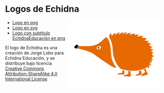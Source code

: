 
# Logos de Echidna

<img src="Logo_Echidna.png" width="300" align="right">

- [Logo en png](https://github.com/EchidnaShield/Recursos/blob/master/Logos/Logo_Echidna.png)
- [Logo en svg](https://github.com/EchidnaShield/Recursos/blob/master/Logos/Logo_Echidna.svg)
- [Logo con subtitulo EchidnaEducación en png](https://github.com/EchidnaShield/Recursos/blob/master/Logos/Logo_Echidna-web.png)

El logo de Echidna es una creación de Jorge Lobo para Echidna Educación, y se distribuye bajo licencia [Creative Commons Attribution-ShareAlike 4.0 International License](http://creativecommons.org/licenses/by-sa/4.0/)
